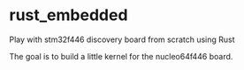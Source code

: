 # rust_embedded
Play with stm32f446 discovery board from scratch using Rust

The goal is to build a little kernel for the nucleo64f446 board.
